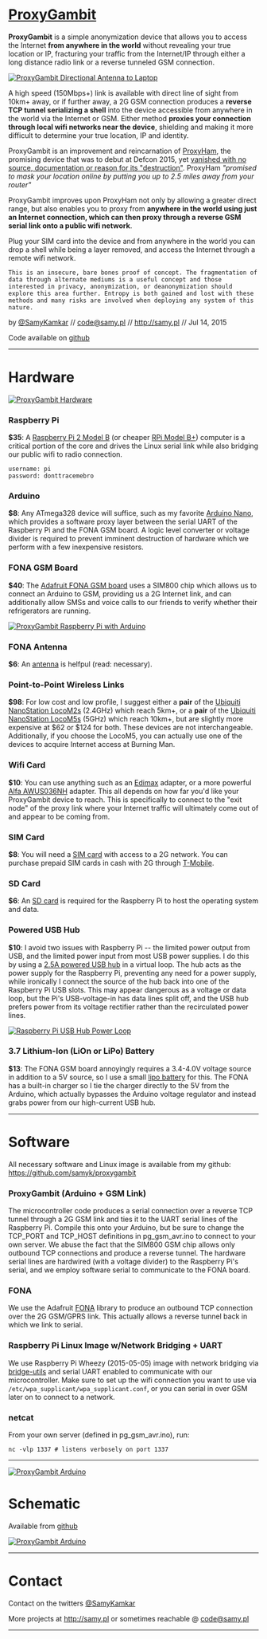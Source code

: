 # [ProxyGambit](http://samy.pl/proxygambit)

**ProxyGambit** is a simple anonymization device that allows you to access the Internet **from anywhere in the world** without revealing your true location or IP, fracturing your traffic from the Internet/IP through either a long distance radio link or a reverse tunneled GSM connection.

[![ProxyGambit Directional Antenna to Laptop](http://samy.pl/proxygambit/laptop.png)](http://samy.pl/proxygambit/laptopbig.png)

A high speed (150Mbps+) link is available with direct line of sight from 10km+ away, or if further away, a 2G GSM connection produces a **reverse TCP tunnel serializing a shell** into the device accessible from anywhere in the world via the Internet or GSM. Either method **proxies your connection through local wifi networks near the device**, shielding and making it more difficult to determine your true location, IP and identity.

ProxyGambit is an improvement and reincarnation of [ProxyHam](http://www.wired.com/2015/07/online-anonymity-project-proxyham-mysteriously-vanishes/), the promising device that was to debut at Defcon 2015, yet [vanished with no source, documentation or reason for its "destruction"](http://www.wired.com/2015/07/online-anonymity-project-proxyham-mysteriously-vanishes/). ProxyHam *"promised to mask your location online by putting you up to 2.5 miles away from your router"*

ProxyGambit improves upon ProxyHam not only by allowing a greater direct range, but also enables you to proxy from **anywhere in the world using just an Internet connection, which can then proxy through a reverse GSM serial link onto a public wifi network**.

Plug your SIM card into the device and from anywhere in the world you can drop a shell while being a layer removed, and access the Internet through a remote wifi network.

```
This is an insecure, bare bones proof of concept. The fragmentation of data through alternate mediums is a useful concept and those interested in privacy, anonymization, or deanonymization should explore this area further. Entropy is both gained and lost with these methods and many risks are involved when deploying any system of this nature.
```

by [@SamyKamkar](https://twitter.com/samykamkar) // <code@samy.pl> // <http://samy.pl> // Jul 14, 2015

Code available on [github](https://github.com/samyk/proxygambit)


------

# Hardware

[![ProxyGambit Hardware](http://samy.pl/proxygambit/all.png)](http://samy.pl/proxygambit/allbig.png)


### Raspberry Pi
**$35**: A [Raspberry Pi 2 Model B](http://amzn.to/1TCfkO1) (or cheaper [RPi Model B+](http://amzn.to/1f33DAL)) computer is a critical portion of the core and drives the Linux serial link while also bridging our public wifi to radio connection.

```
username: pi
password: donttracemebro
```

### Arduino
**$8**: Any ATmega328 device will suffice, such as my favorite [Arduino Nano](http://amzn.to/1f33WM2), which provides a software proxy layer between the serial UART of the Raspberry Pi and the FONA GSM board. A logic level converter or voltage divider is required to prevent imminent destruction of hardware which we perform with a few inexpensive resistors.

### FONA GSM Board
**$40**: The [Adafruit FONA GSM board](http://amzn.to/1SmM1N9) uses a SIM800 chip which allows us to connect an Arduino to GSM, providing us a 2G Internet link, and can additionally allow SMSs and voice calls to our friends to verify whether their refrigerators are running.

[![ProxyGambit Raspberry Pi with Arduino](http://samy.pl/proxygambit/IMG_3138sm.JPG)](http://samy.pl/proxygambit/IMG_3138.JPG)

### FONA Antenna
**$6**: An [antenna](http://amzn.to/1IZLDDt) is helfpul (read: necessary).

### Point-to-Point Wireless Links
**$98**: For low cost and low profile, I suggest either a **pair** of the [Ubiquiti NanoStation LocoM2s](http://amzn.to/1GlBsmn) (2.4GHz) which reach 5km+, or a **pair** of the [Ubiquiti NanoStation LocoM5s](http://amzn.to/1GlBqep) (5GHz) which reach 10km+, but are slightly more expensive at $62 or $124 for both. These devices are not interchangeable. Additionally, if you choose the LocoM5, you can actually use one of the devices to acquire Internet access at Burning Man.

### Wifi Card
**$10**: You can use anything such as an [Edimax](http://amzn.to/1f34zVV) adapter, or a more powerful [Alfa AWUS036NH](http://amzn.to/1SmMi2x) adapter. This all depends on how far you'd like your ProxyGambit device to reach. This is specifically to connect to the "exit node" of the proxy link where your Internet traffic will ultimately come out of and appear to be coming from.

### SIM Card
**$8**: You will need a [SIM card](http://amzn.to/1GlBz1w) with access to a 2G network. You can purchase prepaid SIM cards in cash with 2G through [T-Mobile](http://amzn.to/1GlBz1w).

### SD Card
**$6**: An [SD card](http://amzn.to/1f352XW) is required for the Raspberry Pi to host the operating system and data.

### Powered USB Hub
**$10**: I avoid two issues with Raspberry Pi -- the limited power output from USB, and the limited power input from most USB power supplies. I do this by using a [2.5A powered USB hub](http://amzn.to/1TCg0D3) in a virtual loop. The hub acts as the power supply for the Raspberry Pi, preventing any need for a power supply, while ironically I connect the source of the hub back into one of the Raspberry Pi USB slots. This may appear dangerous as a voltage or data loop, but the Pi's USB-voltage-in has data lines split off, and the USB hub prefers power from its voltage rectifier rather than the recirculated power lines.

[![Raspberry Pi USB Hub Power Loop](http://samy.pl/proxygambit/loopdesc.png)](http://samy.pl/proxygambit/loopdescbig.png)

### 3.7 Lithium-Ion (LiOn or LiPo) Battery
**$13**: The FONA GSM board annoyingly requires a 3.4-4.0V voltage source in addition to a 5V source, so I use a small [lipo battery](http://amzn.to/1TCg71t) for this. The FONA has a built-in charger so I tie the charger directly to the 5V from the Arduino, which actually bypasses the Arduino voltage regulator and instead grabs power from our high-current USB hub.

-----

# Software

All necessary software and Linux image is available from my github: <https://github.com/samyk/proxygambit>

### ProxyGambit (Arduino + GSM Link)
The microcontroller code produces a serial connection over a reverse TCP tunnel through a 2G GSM link and ties it to the UART serial lines of the Raspberry Pi. Compile this onto your Arduino, but be sure to change the TCP_PORT and TCP_HOST definitions in pg_gsm_avr.ino to connect to your own server. We abuse the fact that the SIM800 GSM chip allows only outbound TCP connections and produce a reverse tunnel. The hardware serial lines are hardwired (with a voltage divider) to the Raspberry Pi's serial, and we employ software serial to communicate to the FONA board.

### FONA
We use the Adafruit [FONA](https://github.com/adafruit/Adafruit_FONA_Library) library to produce an outbound TCP connection over the 2G GSM/GPRS link. This actually allows a reverse tunnel back in which we link to serial.

### Raspberry Pi Linux Image w/Network Bridging + UART
We use Raspberry Pi Wheezy (2015-05-05) image with network bridging via [bridge-utils](https://packages.debian.org/search?keywords=bridge-utils) and serial UART enabled to communicate with our microcontroller. Make sure to set up the wifi connection you want to use via `/etc/wpa_supplicant/wpa_supplicant.conf`, or you can serial in over GSM later on to connect to a network.

### netcat
From your own server (defined in pg_gsm_avr.ino), run:

`nc -vlp 1337 # listens verbosely on port 1337`


-----


[![ProxyGambit Arduino](http://samy.pl/proxygambit/IMG_3139sm.JPG)](http://samy.pl/proxygambit/IMG_3139.JPG)


# Schematic

Available from [github](https://github.com/samyk/proxygambit)


[![ProxyGambit Arduino](http://samy.pl/proxygambit/proxygambit_bb.png)](http://samy.pl/proxygambit/proxygambit_bbbig.png)



-----

# Contact

Contact on the twitters [@SamyKamkar](https://twitter.com/samykamkar)

More projects at <http://samy.pl> or sometimes reachable @ <code@samy.pl>

------